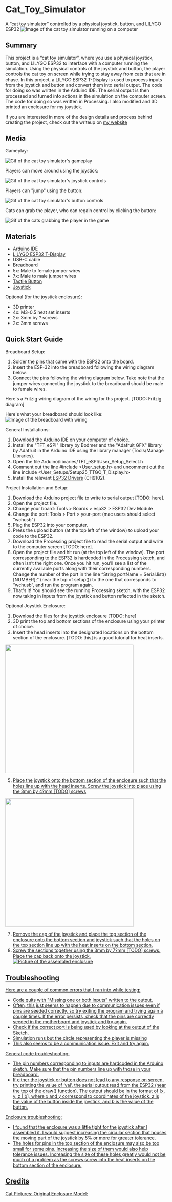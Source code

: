 # Cat_Toy_Simulator
A “cat toy simulator” controlled by a physical joystick, button, and LILYGO ESP32
![Image of the cat toy simulator running on a computer](Media/Images/cat_gameplay.png)

## Summary
This project is a “cat toy simulator”, where you use a physical joystick, button, and LILYGO ESP32 to interface with a computer running the simulation. Using the physical controls of the joystick and button, the player controls the cat toy on screen while trying to stay away from cats that are in chase. 
In this project, a LILYGO ESP32 T-Display is used to process inputs from the joystick and button and convert them into serial output. The code for doing so was written in the Arduino IDE. 
The serial output is then processed and turned into actions in the simulation on the computer screen. The code for doing so was written in Processing.
I also modified and 3D printed an enclosure for my joystick.

If you are interested in more of the design details and process behind creating the project, check out the writeup on [my website](https://davidjihwan.com/Cat-Toy-Simulator)

## Media
Gameplay:

![Gif of the cat toy simulator's gameplay](Media/Gifs/cat_gameplay.gif)

Players can move around using the joystick:

![Gif of the cat toy simulator's joystick controls](Media/Gifs/cat_joystick.gif)

Players can "jump" using the button:

![Gif of the cat toy simulator's button controls](Media/Gifs/cat_impulse.gif)

Cats can grab the player, who can regain control by clicking the button:

![Gif of the cats grabbing the player in the game](Media/Gifs/cat_grab.gif)

## Materials
- [Arduino IDE](https://www.arduino.cc/en/software)
- [LILYGO ESP32 T-Display](https://www.lilygo.cc/products/lilygo%C2%AE-ttgo-t-display-1-14-inch-lcd-esp32-control-board?srsltid=AfmBOordft8S6UaQt1WnySrXgbTSEONV1JsxoCGzCaYUcaJFkpL_2dnz)
- USB-C cable
- Breadboard
- 5x: Male to female jumper wires
- 7x: Male to male jumper wires
- [Tactile Button](https://www.aliexpress.us/item/3256806107122384.html?spm=a2g0o.order_list.order_list_main.47.21ef1802q6HtRj&gatewayAdapt=glo2usa#nav-specification)
- [Joystick](TODO)

Optional (for the joystick enclosure):
- 3D printer
- 4x: M3-0.5 heat set inserts
- 2x: 3mm by ? screws
- 2x: 3mm screws

## Quick Start Guide
Breadboard Setup:
1. Solder the pins that came with the ESP32 onto the board.
2. Insert the ESP-32 into the breadboard following the wiring diagram below.
3. Connect the pins following the wiring diagram below. Take note that the jumper wires connecting the joystick to the breadboard should be male to female wires.

Here's a Fritzig wiring diagram of the wiring for ths project. 
[TODO: Fritzig diagram]

Here's what your breadboard should look like:
![Image of the breadboard with wiring](Media/Images/breadboard_wired.png)

General Installations:
1. Download the [Arduino IDE](https://www.arduino.cc/en/software) on your computer of choice.
2. Install the "TFT_eSPI" library by Bodmer and the "Adafruit GFX" library by Adafruit in the Arduino IDE using the library manager (Tools/Manage Libraries).
3. Open the file Arduino/libraries/TFT_eSPI/User_Setup_Select.h
4. Comment out the line #include <User_setup.h> and uncomment out the line include <User_Setups/Setup25_TTGO_T_Display.h>
5. Install the relevant [ESP32 Drivers](https://github.com/Xinyuan-LilyGO/TTGO-T-Display) (CH9102).

Project Installation and Setup:
1. Download the Arduino project file to write to serial output [TODO: here].
2. Open the project file.
3. Change your board: Tools > Boards > esp32 > ESP32 Dev Module
4. Change the port: Tools > Port > your-port (mac users should select “wchusb")
5. Plug the ESP32 into your computer.
6. Press the upload button (at the top left of the window) to upload your code to the ESP32. 
7. Download the Processing project file to read the serial output and write to the computer screen [TODO: here].
8. Open the project file and hit run (at the top left of the window). The port corresponding to the ESP32 is hardcoded in the Processing sketch, and often isn’t the right one. Once you hit run, you’ll see a list of the currently available ports along with their corresponding numbers. Change the number of the port in the line “String portName = Serial.list()[NUMBER];” (near the top of setup()) to the one that corresponds to “wchusb”, and run the program again.
9. That's it! You should see the running Processing sketch, with the ESP32 now taking in inputs from the joystick and button reflected in the sketch. 

Optional Joystick Enclosure:
1. Download the files for the joystick enclosure [TODO: here]
2. 3D print the top and bottom sections of the enclosure using your printer of choice. 
3. Insert the head inserts into the designated locations on the bottom section of the enclosure. [TODO: this] is a good tutorial for heat inserts.

<a href="url"><img src="Media/Images/enclosure_bottom.png" width="400">

5. Place the joystick onto the bottom section of the enclosure such that the holes line up with the head inserts. Screw the joystick into place using the 3mm by 4?mm [TODO] screws

<a href="url"><img src="Media/Images/enclosure_bottom_joystick.png" width="400">

7. Remove the cap of the joystick and place the top section of the enclosure onto the bottom section and joystick such that the holes on the top section line up with the heat inserts on the bottom section.
8. Screw the sections together using the 3mm by 7?mm [TODO] screws. Place the cap back onto the joystick.
![Picture of the assembled enclosure](Media/Images/enclosure_assembled.png)

## Troubleshooting
Here are a couple of common errors that I ran into while testing:
- Code quits with "Missing one or both inputs” written to the output.
- Often, this just seems to happen due to communication issues even if pins are seeded correctly, so try exiting the program and trying again a couple times. If the error persists, check that the pins are correctly seeded in the motherboard and joystick and try again.
- Check if the correct port is being used by looking at the output of the Sketch.
- Simulation runs but the circle representing the player is missing
- This also seems to be a communication issue. Exit and try again.

General code troubleshooting: 
- The pin numbers corresponding to inputs are hardcoded in the Arduino sketch. Make sure that the pin numbers line up with those in your breadboard.
- If either the joystick or button does not lead to any response on screen, try printing the value of ‘val’, the serial output read from the ESP32 (near the top of the draw() function). The output should be in the format of [x, y, z | b], where *x* and *y* correspond to coordinates of the joystick, *z* is the value of the button inside the joystick, and *b* is the value of the button.

Enclosure troubleshooting:
- I found that the enclosure was a little tight for the joystick after I assembled it. I would suggest increasing the circular section that houses the moving part of the joystick by 5% or more for greater tolerance.
- The holes for pins in the top section of the enclosure may also be too small for some pins. Increasing the size of them would also help tolerance issues. Increasing the size of these holes greatly would not be much of a problem as the screws screw into the heat inserts on the bottom section of the enclosure.

## Credits
Cat Pictures:
Original Enclosure Model:
